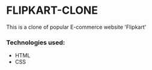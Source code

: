 # FLIPKART-CLONE

This is a clone of popular E-commerce website 'Flipkart'

### Technologies used: 

+ HTML
+ CSS
